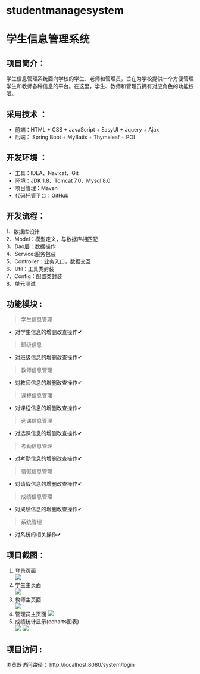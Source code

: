# studentmanagesystem

# 学生信息管理系统

## 项目简介：

学生信息管理系统面向学校的学生、老师和管理员，旨在为学校提供一个方便管理学生和教师各种信息的平台。在这里，学生、教师和管理员拥有对应角色的功能权限。

## 采用技术 ： 
- 前端：HTML + CSS + JavaScript + EasyUI + Jquery + Ajax
- 后端： Spring Boot + MyBatis + Thymeleaf + POI

## 开发环境 ：
- 工具：IDEA、Navicat、Git
- 环境：JDK 1.8、Tomcat 7.0、Mysql 8.0
- 项目管理：Maven
- 代码托管平台：GitHub

## 开发流程：  
1、数据库设计  
2、Model：模型定义，与数据库相匹配  
3、Dao层：数据操作  
4、Service:服务包装  
5、Controller：业务入口，数据交互   
6、Util：工具类封装   
7、Config：配置类封装    
8、单元测试    


## 功能模块 :  

> 学生信息管理

- 对学生信息的增删改查操作✔

> 班级信息  

- 对班级信息的增删改查操作✔

> 教师信息管理

- 对教师信息的增删改查操作✔

> 课程信息管理

- 对课程信息的增删改查操作✔

> 选课信息管理

- 对选课信息的增删改查操作✔

> 考勤信息管理

- 对考勤信息的增删改查操作✔

> 请假信息管理

- 对请假信息的增删改查操作✔

> 成绩信息管理

- 对成绩信息的增删改查操作✔

> 系统管理

- 对系统的相关操作✔


## 项目截图：
1. 登录页面  
![](https://img-blog.csdnimg.cn/20210317012333461.png?x-oss-process=image/watermark,type_ZmFuZ3poZW5naGVpdGk,shadow_10,text_aHR0cHM6Ly9ibG9nLmNzZG4ubmV0L3dlaXhpbl80MzU0ODMxMA==,size_16,color_FFFFFF,t_70)
2. 学生主页面  
![](https://img-blog.csdnimg.cn/20210317012332565.png?x-oss-process=image/watermark,type_ZmFuZ3poZW5naGVpdGk,shadow_10,text_aHR0cHM6Ly9ibG9nLmNzZG4ubmV0L3dlaXhpbl80MzU0ODMxMA==,size_16,color_FFFFFF,t_70)
3. 教师主页面  
![](https://img-blog.csdnimg.cn/20210317012332515.png?x-oss-process=image/watermark,type_ZmFuZ3poZW5naGVpdGk,shadow_10,text_aHR0cHM6Ly9ibG9nLmNzZG4ubmV0L3dlaXhpbl80MzU0ODMxMA==,size_16,color_FFFFFF,t_70)
4. 管理员主页面
![](https://img-blog.csdnimg.cn/20210317012332651.png?x-oss-process=image/watermark,type_ZmFuZ3poZW5naGVpdGk,shadow_10,text_aHR0cHM6Ly9ibG9nLmNzZG4ubmV0L3dlaXhpbl80MzU0ODMxMA==,size_16,color_FFFFFF,t_70) 
5. 成绩统计显示(echarts图表)  
![](https://img-blog.csdnimg.cn/20210317012332691.png?x-oss-process=image/watermark,type_ZmFuZ3poZW5naGVpdGk,shadow_10,text_aHR0cHM6Ly9ibG9nLmNzZG4ubmV0L3dlaXhpbl80MzU0ODMxMA==,size_16,color_FFFFFF,t_70) 
![](https://img-blog.csdnimg.cn/20210317012332725.png?x-oss-process=image/watermark,type_ZmFuZ3poZW5naGVpdGk,shadow_10,text_aHR0cHM6Ly9ibG9nLmNzZG4ubmV0L3dlaXhpbl80MzU0ODMxMA==,size_16,color_FFFFFF,t_70) 


## 项目访问 :  
浏览器访问路径： http://localhost:8080/system/login
